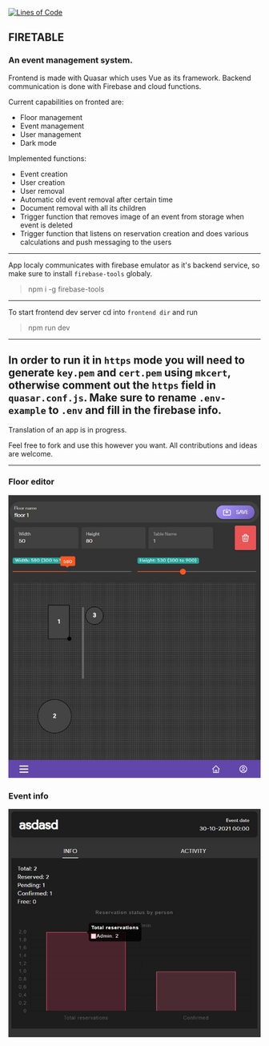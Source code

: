 [![Lines of Code](https://sonarcloud.io/api/project_badges/measure?project=Smrtnyk_Firetable&metric=ncloc)](https://sonarcloud.io/summary/new_code?id=Smrtnyk_Firetable)

## FIRETABLE

### An event management system.
Frontend is made with Quasar which uses Vue as its framework.
Backend communication is done with Firebase and cloud functions.

Current capabilities on fronted are:
* Floor management
* Event management
* User management
* Dark mode

Implemented functions:
* Event creation
* User creation
* User removal
* Automatic old event removal after certain time
* Document removal with all its children
* Trigger function that removes image of an event from storage when event is deleted
* Trigger function that listens on reservation creation and does various calculations and push messaging to the users

---

App localy communicates with firebase emulator as it's backend service, so make sure to install `firebase-tools` globaly.
>npm i -g firebase-tools

---
To start frontend dev server cd into `frontend dir` and run
>npm run dev

---
In order to run it in `https` mode you will need to generate `key.pem` and `cert.pem` using `mkcert`,
otherwise comment out the `https` field in `quasar.conf.js`.
Make sure to rename `.env-example` to `.env` and fill in the firebase info.
---

Translation of an app is in progress.

Feel free to fork and use this however you want.
All contributions and ideas are welcome.

---

### Floor editor
![Floor editor](https://github.com/Smrtnyk/Firetable/blob/master/screenshots/floor-editor.jpg?raw=true)


### Event info
![Event info](https://github.com/Smrtnyk/Firetable/blob/master/screenshots/event-info.jpg?raw=true)
